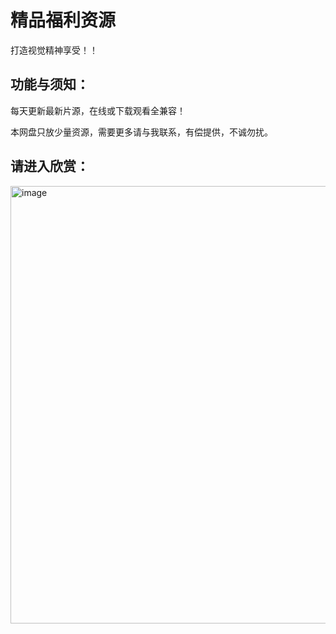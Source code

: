 # 精品福利资源
打造视觉精神享受！！

## 功能与须知：
每天更新最新片源，在线或下载观看全兼容！  

本网盘只放少量资源，需要更多请与我联系，有偿提供，不诚勿扰。  



## 请进入欣赏：
<img width="700" alt="image" src="http://img.xichele.cn:8088/FileUpload/uploads/allimg/2018/10/10/wdopi5bgpwp.jpg">  



